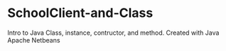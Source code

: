 # SchoolClient-and-Class
Intro to Java Class, instance, contructor, and method.
Created with Java Apache Netbeans
